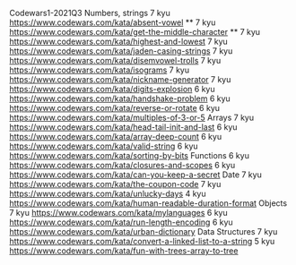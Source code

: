 Codewars1-2021Q3
Numbers, strings
7 kyu https://www.codewars.com/kata/absent-vowel \*\*
7 kyu https://www.codewars.com/kata/get-the-middle-character \*\*
7 kyu https://www.codewars.com/kata/highest-and-lowest
7 kyu https://www.codewars.com/kata/jaden-casing-strings
7 kyu https://www.codewars.com/kata/disemvowel-trolls
7 kyu https://www.codewars.com/kata/isograms
7 kyu https://www.codewars.com/kata/nickname-generator
7 kyu https://www.codewars.com/kata/digits-explosion
6 kyu https://www.codewars.com/kata/handshake-problem
6 kyu https://www.codewars.com/kata/reverse-or-rotate
6 kyu https://www.codewars.com/kata/multiples-of-3-or-5
Arrays
7 kyu https://www.codewars.com/kata/head-tail-init-and-last
6 kyu https://www.codewars.com/kata/array-deep-count
6 kyu https://www.codewars.com/kata/valid-string
6 kyu https://www.codewars.com/kata/sorting-by-bits
Functions
6 kyu https://www.codewars.com/kata/closures-and-scopes
6 kyu https://www.codewars.com/kata/can-you-keep-a-secret
Date
7 kyu https://www.codewars.com/kata/the-coupon-code
7 kyu https://www.codewars.com/kata/unlucky-days
4 kyu https://www.codewars.com/kata/human-readable-duration-format
Objects
7 kyu https://www.codewars.com/kata/mylanguages
6 kyu https://www.codewars.com/kata/run-length-encoding
6 kyu https://www.codewars.com/kata/urban-dictionary
Data Structures
7 kyu https://www.codewars.com/kata/convert-a-linked-list-to-a-string
5 kyu https://www.codewars.com/kata/fun-with-trees-array-to-tree
